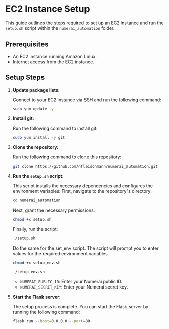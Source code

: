 # EC2 Instance Setup

This guide outlines the steps required to set up an EC2 instance and run the `setup.sh` script within the `numerai_automation` folder.

## Prerequisites

- An EC2 instance running Amazon Linux.
- Internet access from the EC2 instance.

## Setup Steps

1. **Update package lists:**

   Connect to your EC2 instance via SSH and run the following command:

   ```bash
   sudo yum update -y
   ```

2. **Install git:**

   Run the following command to install git:

   ```bash
   sudo yum install -y git
   ```

3. **Clone the repository:**

   Run the following command to clone this repository:

   ```bash
   git clone https://github.com/nfleischmann/numerai_automation.git
   ```

4. **Run the `setup.sh` script:**

   This script installs the necessary dependencies and configures the environment variables:
   First, navigate to the repository's directory:
    ```bash
    cd numerai_automation
    ```
    Next, grant the necessary permissions:
   ```bash
   chmod +x setup.sh
   ```
   Finally, run the script:
   ```bash
   ./setup.sh
   ```

   Do the same for the set_env script. The script will prompt you to enter values for the required environment variables.
   ```bash
   chmod +x setup_env.sh
   ```
   ```bash
   ./setup_env.sh
   ```

   - `NUMERAI_PUBLIC_ID`: Enter your Numerai public ID.
   - `NUMERAI_SECRET_KEY`: Enter your Numerai secret key.


5. **Start the Flask server:**

   The setup process is complete. You can start the Flask server by running the following command:

   ```bash
   flask run --host=0.0.0.0 --port=80
   ```

